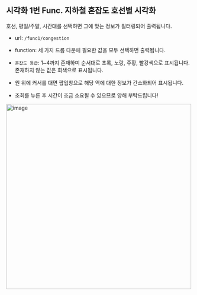 ## 시각화 1번 Func. 지하철 혼잡도 호선별 시각화

호선, 평일/주말, 시간대를 선택하면 그에 맞는 정보가 필터링되어 출력됩니다.

* url: `/func1/congestion`
  
* function: 세 가지 드롭 다운에 필요한 값을 모두 선택하면 출력됩니다.
  
* `혼잡도 등급`: 1~4까지 존재하며 순서대로 초록, 노랑, 주황, 빨강색으로 표시됩니다. 존재하지 않는 값은 회색으로 표시됩니다.

* 원 위에 커서를 대면 팝업창으로 해당 역에 대한 정보가 간소화되어 표시됩니다.

* 조회를 누른 후 시간이 조금 소요될 수 있으므로 양해 부탁드립니다!

<img width="500" alt="image" src="https://github.com/user-attachments/assets/5014937c-8862-4be7-8973-d25beb2065a9">
